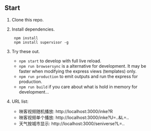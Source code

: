 ## Start

1. Clone this repo.

2. Install dependencies.

        npm install
        npm install supervisor -g

3. Try these out.

    * `npm start` to develop with full live reload.
    * `npm run browsersync` is a alternative for development. It may be faster when modifying the express views
    (templates) only.
    * `npm run production` to emit outputs and run the express for production.
    * `npm run build` if you care about what is hold in memory for development...
    
4. URL list:
    * 映客视频随机播放: http://localhost:3000/inke?R
    * 映客视频单个播放: http://localhost:3000/inke?U=..&L=..
    * 天气按城市显示:   http://localhost:3000/seniverse?L=..
